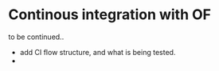 # Continous integration with OF

to be continued..

* add CI flow structure, and what is being tested.
*   